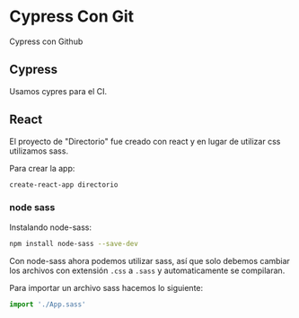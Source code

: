 # Cypress Con Git

Cypress con Github

## Cypress

Usamos cypres para el CI.

## React

El proyecto de "Directorio" fue creado con react y en lugar de utilizar css utilizamos sass.

Para crear la app:

```bash
create-react-app directorio
```

### node sass

Instalando node-sass:

```bash
npm install node-sass --save-dev
```

Con node-sass ahora podemos utilizar sass, así que solo debemos cambiar los archivos con extensión `.css` a `.sass` y automaticamente se compilaran.

Para importar un archivo sass hacemos lo siguiente:

```javascript
import './App.sass'
```
